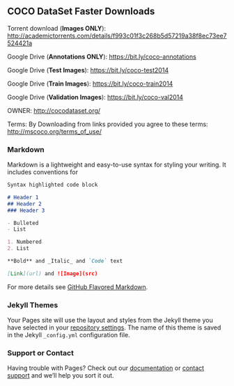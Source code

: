 ## COCO DataSet Faster Downloads

Torrent download (**Images ONLY**): http://academictorrents.com/details/f993c01f3c268b5d57219a38f8ec73ee7524421a

Google Drive (**Annotations ONLY**): https://bit.ly/coco-annotations

Google Drive (**Test Images**): https://bit.ly/coco-test2014

Google Drive (**Train Images**): https://bit.ly/coco-train2014

Google Drive (**Validation Images**): https://bit.ly/coco-val2014

OWNER: http://cocodataset.org/

Terms: By Downloading from links provided you agree to these terms: http://mscoco.org/terms_of_use/


### Markdown

Markdown is a lightweight and easy-to-use syntax for styling your writing. It includes conventions for

```markdown
Syntax highlighted code block

# Header 1
## Header 2
### Header 3

- Bulleted
- List

1. Numbered
2. List

**Bold** and _Italic_ and `Code` text

[Link](url) and ![Image](src)
```

For more details see [GitHub Flavored Markdown](https://guides.github.com/features/mastering-markdown/).

### Jekyll Themes

Your Pages site will use the layout and styles from the Jekyll theme you have selected in your [repository settings](https://github.com/zainullahdev/zainullahdev.github.io/settings). The name of this theme is saved in the Jekyll `_config.yml` configuration file.

### Support or Contact

Having trouble with Pages? Check out our [documentation](https://help.github.com/categories/github-pages-basics/) or [contact support](https://github.com/contact) and we’ll help you sort it out.
